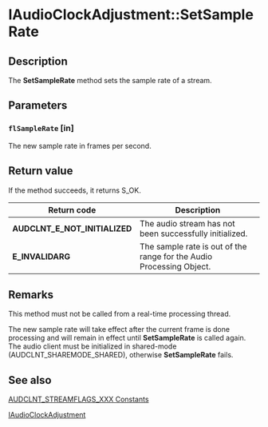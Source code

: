 # IAudioClockAdjustment::SetSampleRate

## Description

The **SetSampleRate** method sets the sample rate of a stream.

## Parameters

### `flSampleRate` [in]

The new sample rate in frames per second.

## Return value

If the method succeeds, it returns S_OK.

| Return code | Description |
| --- | --- |
| **AUDCLNT_E_NOT_INITIALIZED** | The audio stream has not been successfully initialized. |
| **E_INVALIDARG** | The sample rate is out of the range for the Audio Processing Object. |

## Remarks

This method must not be called from a real-time processing thread.

The new sample rate will take effect after the current frame is done processing and will remain in effect until **SetSampleRate** is called again.
The audio client must be initialized in shared-mode (AUDCLNT_SHAREMODE_SHARED), otherwise **SetSampleRate** fails.

## See also

[AUDCLNT_STREAMFLAGS_XXX Constants](https://learn.microsoft.com/windows/desktop/CoreAudio/audclnt-streamflags-xxx-constants)

[IAudioClockAdjustment](https://learn.microsoft.com/windows/desktop/api/audioclient/nn-audioclient-iaudioclockadjustment)